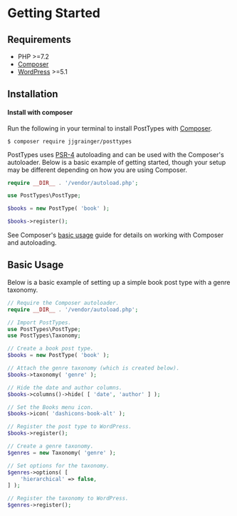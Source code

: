 # Getting Started

## Requirements

* PHP >=7.2
* [Composer](https://getcomposer.org/)
* [WordPress](https://wordpress.org) >=5.1

## Installation

#### Install with composer

Run the following in your terminal to install PostTypes with [Composer](https://getcomposer.org/).

```
$ composer require jjgrainger/posttypes
```

PostTypes uses [PSR-4](https://www.php-fig.org/psr/psr-4/) autoloading and can be used with the Composer's autoloader. Below is a basic example of getting started, though your setup may be different depending on how you are using Composer.

```php
require __DIR__ . '/vendor/autoload.php';

use PostTypes\PostType;

$books = new PostType( 'book' );

$books->register();
```

See Composer's [basic usage](https://getcomposer.org/doc/01-basic-usage.md#autoloading) guide for details on working with Composer and autoloading.

## Basic Usage

Below is a basic example of setting up a simple book post type with a genre taxonomy.

```php
// Require the Composer autoloader.
require __DIR__ . '/vendor/autoload.php';

// Import PostTypes.
use PostTypes\PostType;
use PostTypes\Taxonomy;

// Create a book post type.
$books = new PostType( 'book' );

// Attach the genre taxonomy (which is created below).
$books->taxonomy( 'genre' );

// Hide the date and author columns.
$books->columns()->hide( [ 'date', 'author' ] );

// Set the Books menu icon.
$books->icon( 'dashicons-book-alt' );

// Register the post type to WordPress.
$books->register();

// Create a genre taxonomy.
$genres = new Taxonomy( 'genre' );

// Set options for the taxonomy.
$genres->options( [
    'hierarchical' => false,
] );

// Register the taxonomy to WordPress.
$genres->register();
```
